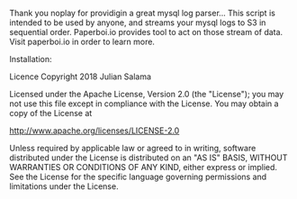 Thank you noplay for providigin a great mysql log parser... This script is intended to be used by anyone, and streams your mysql logs to S3 in sequential order. Paperboi.io provides tool to act on those stream of data. Visit paperboi.io in order to learn more.

Installation:


Licence
Copyright 2018 Julian Salama

Licensed under the Apache License, Version 2.0 (the "License"); you may not use this file except in compliance with the License. You may obtain a copy of the License at

http://www.apache.org/licenses/LICENSE-2.0

Unless required by applicable law or agreed to in writing, software distributed under the License is distributed on an "AS IS" BASIS, WITHOUT WARRANTIES OR CONDITIONS OF ANY KIND, either express or implied. See the License for the specific language governing permissions and limitations under the License.
